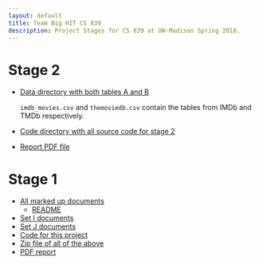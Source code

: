 ```yaml
---
layout: default
title: Team Big HIT CS 839
description: Project Stages for CS 839 at UW-Madison Spring 2018.
---
```


# Stage 2

- [Data directory with both tables A and B](https://github.com/is4ac/cs839-data-science/tree/master/stage2/Data)

    `imdb_movies.csv` and `themoviedb.csv` contain the tables from IMDb and TMDb respectively.

- [Code directory with all source code for stage 2](https://github.com/is4ac/cs839-data-science/tree/master/stage2)
- [Report PDF file]()

# Stage 1

- [All marked up documents](https://github.com/is4ac/cs839-data-science/tree/master/stage1_docs/Data/Cleaned_MarkedUp)
  - [README](https://github.com/is4ac/cs839-data-science/blob/master/stage1_docs/Data/Cleaned_MarkedUp/README.txt)
- [Set I documents](https://github.com/is4ac/cs839-data-science/tree/master/stage1_docs/Data/trainingSet)
- [Set J documents](https://github.com/is4ac/cs839-data-science/tree/master/stage1_docs/Data/testSet)
- [Code for this project](https://github.com/is4ac/cs839-data-science)
- [Zip file of all of the above](https://drive.google.com/open?id=13wSxZ7ZUh93QxvxBioFLB41gEHtyKaGq)
- [PDF report](https://github.com/is4ac/cs839-data-science/blob/master/CS839_Stage1_Report.pdf)
